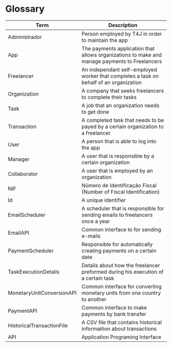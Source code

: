 # Glossary

| Term | Description |
|------|-------------|
| Administrador | Person employed by T4J in order to maintain the app |
| App | The payments application that allows organizations to make and manage payments to Freelancers |
| Freelancer | An independant self-employed worker that completes a task on behalf of an organization |
| Organization | A company that seeks freelancers to complete their tasks |
| Task | A job that an organization needs to get done |
| Transaction | A completed task that needs to be payed by a certain organization to a freelancer |
| User | A person that is able to log into the app |
| Manager | A user that is responsible by a certain organization |
| Collaborator | A user that is employed by an organization |
| NIF | Número de Identificação Fiscal (Number of Fiscal Identification) |
| Id | A unique identifier |
| EmailScheduler | A scheduler that is responsible for sending emails to freelancers once a year |
| EmailAPI | Common interface to for sending e-mails |
| PaymentScheduler | Responsible for automatically creating payments on a certain date |
| TaskExecutionDetails | Details about how the freelancer preformed during his execution of a certain task |
| MonetaryUnitConversionAPI | Common interface for converting monetary units from one country to another |
| PaymentAPI | Common interface to make payments by bank transfer |
| HistoricalTransactionFile | A CSV file that contains historical informaition about transactions |
| API | Application Programing Interface |